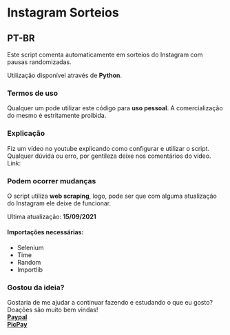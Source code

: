 # Instagram Sorteios
## PT-BR

Este script comenta automaticamente em sorteios do Instagram com pausas randomizadas.<br>

Utilização disponível através de **Python**.<br>

### Termos de uso
Qualquer um pode utilizar este código para **uso pessoal**. A comercialização do mesmo é estritamente proibida.<br>

### Explicação
Fiz um vídeo no youtube explicando como configurar e utilizar o script.<br>
Qualquer dúvida ou erro, por gentileza deixe nos comentários do vídeo. <br>
Link: <br>

### Podem ocorrer mudanças
O script utiliza **web scraping**, logo, pode ser que com alguma atualização do Instagram ele deixe de funcionar.<br>

Ultima atualização: **15/09/2021**<br>

#### Importações necessárias:
- Selenium<br>
- Time<br>
- Random<br>
- Importlib<br>

### Gostou da ideia?<br>
Gostaria de me ajudar a continuar fazendo e estudando o que eu gosto?<br>
Doações são muito bem vindas!<br>
**[Paypal](https://www.paypal.com/donate?business=9JLBAMGH5985E&currency_code=BRL)**<br>**[PicPay](https://app.picpay.com/user/mts.e)**
